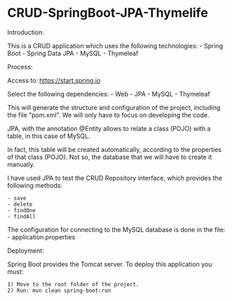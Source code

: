 # CRUD-SpringBoot-JPA-Thymelife

Introduction:

This is a CRUD application which uses the following technologies:
	- Spring Boot
	- Spring Data JPA
	- MySQL
	- Thymeleaf


Process:

Access to: https://start.spring.io

Select the following dependencies:
	- Web
	- JPA
	- MySQL
	- Thymeleaf

This will generate the structure and configuration of the project, including the file "pom.xml". 
We will only have to focus on developing the code.

JPA, with the annotation @Entity allows to relate a class (POJO) with a table, in this case of MySQL.

In fact, this table will be created automatically, according to the properties of that class (POJO).
Not so, the database that we will have to create it manually.

I have used JPA to test the CRUD Repository interface, which provides the following methods: 

	- save
	- delete
	- findOne
	- findAll

The configuration for connecting to the MySQL database is done in the file:
	- application.properties

Deployment:

Spring Boot provides the Tomcat server. To deploy this application you must:

	1) Move to the root folder of the project.
	2) Run: mvn clean spring-boot:run
